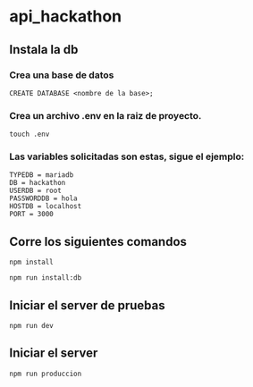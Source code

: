 # api_hackathon

## Instala la db

### Crea una base de datos

```
CREATE DATABASE <nombre de la base>;
```

### Crea un archivo .env en la raiz de proyecto.

```
touch .env
```

### Las variables solicitadas son estas, sigue el ejemplo:

```
TYPEDB = mariadb
DB = hackathon
USERDB = root
PASSWORDDB = hola
HOSTDB = localhost
PORT = 3000
```

## Corre los siguientes comandos

```
npm install
```

```
npm run install:db
```

## Iniciar el server de pruebas

```
npm run dev
```

## Iniciar el server

```
npm run produccion
```

